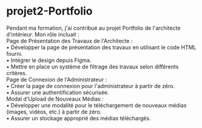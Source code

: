 # projet2-Portfolio
Pendant ma formation, j'ai contribué au projet Portfolio de l'architecte d'intérieur. Mon rôle incluait :  
Page de Présentation des Travaux de l'Architecte :  
•	Développer la page de présentation des travaux en utilisant le code HTML fourni.  
•	Intégrer le design depuis Figma.  
•	Mettre en place un système de filtrage des travaux selon différents critères.  
Page de Connexion de l'Administrateur :   
•	Créer la page de connexion pour l'administrateur à partir de zéro.  
•	Assurer une authentification sécurisée.  
Modal d'Upload de Nouveaux Médias :   
•	Développer une modalité pour le téléchargement de nouveaux médias (images, vidéos, etc.) à partir de zéro.  
•	Assurer un stockage approprié des médias téléchargés.  
